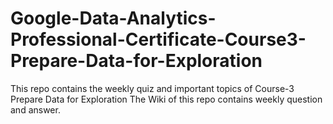 # Google-Data-Analytics-Professional-Certificate-Course3-Prepare-Data-for-Exploration
This repo contains the weekly quiz and important topics of Course-3 Prepare Data for Exploration
The Wiki of this repo contains weekly question and answer.
